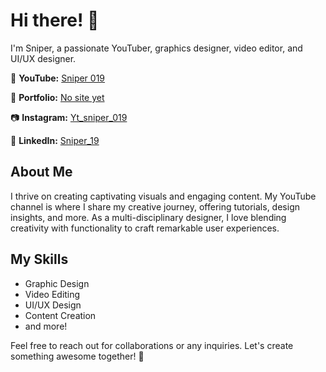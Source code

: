 # Hi there! 👋

I'm Sniper, a passionate YouTuber, graphics designer, video editor, and UI/UX designer.

🎥 **YouTube:** [Sniper 019](https://youtube.com/@sniper19?si=-lXUCmTgyGfFZDCR)


🎨 **Portfolio:** [No site yet](link)


📷 **Instagram:** [Yt_sniper_019](https://instagram.com/maxweb.js?utm_source=qr&igshid=MzNlNGNkZWQ4Mg%3D%3D)


💼 **LinkedIn:** [Sniper_19](https://www.linkedin.com/in/muzffar-ahmed-41687a294/)

## About Me
I thrive on creating captivating visuals and engaging content. My YouTube channel is where I share my creative journey, offering tutorials, design insights, and more. As a multi-disciplinary designer, I love blending creativity with functionality to craft remarkable user experiences.

## My Skills
- Graphic Design
- Video Editing
- UI/UX Design
- Content Creation
- and more!

Feel free to reach out for collaborations or any inquiries. Let's create something awesome together! 🚀
